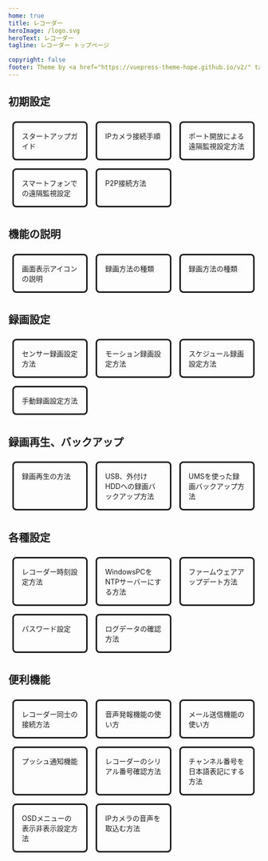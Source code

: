 ```yaml
---
home: true
title: レコーダー
heroImage: /logo.svg
heroText: レコーダー
tagline: レコーダー トップページ

copyright: false
footer: Theme by <a href="https://vuepress-theme-hope.github.io/v2/" target="_blank">VuePress Theme Hope</a> | MIT Licensed, Copyright © 2019-present Mr.Hope
---
```


## 初期設定

  <div class="headline-wrapper">
  <router-link class="headline-item" to="/recorder/recorder-first-operation">スタートアップガイド</router-link>
  <router-link class="headline-item" to="/recorder/function06-ip-camera">IPカメラ接続手順</router-link>
  <router-link class="headline-item" to="/">ポート開放による遠隔監視設定方法</router-link>
  <router-link class="headline-item" to="/">スマートフォンでの遠隔監視設定</router-link>
  <router-link class="headline-item" to="/">P2P接続方法</router-link>
  </div>

## 機能の説明

  <div class="headline-wrapper">
  <router-link class="headline-item" to="/">画面表示アイコンの説明</router-link>
  <router-link class="headline-item" to="/">録画方法の種類</router-link>
  <router-link class="headline-item" to="/">録画方法の種類</router-link>
  </div>

## 録画設定

  <div class="headline-wrapper">
  <router-link class="headline-item" to="/">センサー録画設定方法</router-link>
  <router-link class="headline-item" to="/">モーション録画設定方法</router-link>
  <router-link class="headline-item" to="/">スケジュール録画設定方法</router-link>
  <router-link class="headline-item" to="/">手動録画設定方法</router-link>
  </div>

## 録画再生、バックアップ

  <div class="headline-wrapper">
  <router-link class="headline-item" to="/">録画再生の方法</router-link>
  <router-link class="headline-item" to="/">USB、外付けHDDへの録画バックアップ方法</router-link>
  <router-link class="headline-item" to="/">UMSを使った録画バックアップ方法</router-link>
  </div>

## 各種設定

  <div class="headline-wrapper">
  <router-link class="headline-item" to="/">レコーダー時刻設定方法</router-link>
  <router-link class="headline-item" to="/">WindowsPCをNTPサーバーにする方法</router-link>
  <router-link class="headline-item" to="/">ファームウェアアップデート方法</router-link>
  <router-link class="headline-item" to="/">パスワード設定</router-link>
  <router-link class="headline-item" to="/">ログデータの確認方法</router-link>
  </div>

## 便利機能

  <div class="headline-wrapper">
  <router-link class="headline-item" to="/">レコーダー同士の接続方法</router-link>
  <router-link class="headline-item" to="/">音声発報機能の使い方</router-link>
  <router-link class="headline-item" to="/">メール送信機能の使い方</router-link>
  <router-link class="headline-item" to="/">プッシュ通知機能</router-link>
  <router-link class="headline-item" to="/">レコーダーのシリアル番号確認方法</router-link>
  <router-link class="headline-item" to="/">チャンネル番号を日本語表記にする方法</router-link>
  <router-link class="headline-item" to="/">OSDメニューの表示非表示設定方法</router-link>
  <router-link class="headline-item" to="/">IPカメラの音声を取込む方法</router-link>
  </div>

<style>
.headline-wrapper {
  display: flex;
  flex-wrap: wrap;
  align-content: stretch;
  align-items: stretch;
  justify-content: start;
}
.headline-item {
  position: relative;
  flex-basis: calc(32% - 3rem);
  margin: 0.5rem;
  padding: 1rem;
  color: var(--text-color);
  border: solid;
  border-radius: 0.5rem;
  transition: background var(--color-transition),
    box-shadow var(--color-transition), transform var(--transform-transition);
}
.headline-item:hover {
  color: var(--theme-color);
  border-color: var(--theme-color);
  cursor: pointer;
}
.headline-item.link {
}
@media screen and (max-width: 768px) {
    .headline-item {
        flex-basis: calc(48% - 3rem);
    }
}
</style>
